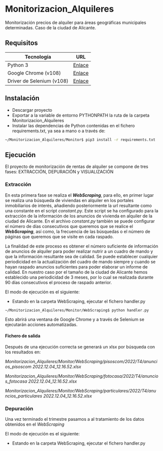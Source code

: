 # Monitorizacion_Alquileres
Monitorización precios de alquiler para áreas geográficas municipales determinadas. Caso de la ciudad de Alicante.

## Requisitos

| Tecnología | URL |
| ------ | ------ |
| Python 3 | [Enlace](https://www.python.org/downloads/) |
| Google Chrome (v108) | [Enlace](https://www.google.com/intl/es_es/chrome/) |
| Driver de Selenium (v108)| [Enlace](https://chromedriver.chromium.org/downloads/) |

## Instalación
- Descargar proyecto
- Exportar a la variable de entorno PYTHONPATH la ruta de la carpeta Monitorizacion_Alquileres
- Instalar las dependencias de Python contenidas en el fichero requirements.txt, ya sea a mano o a través de:

```sh
~/Monitorizacion_Alquileres/Monitor$ pip3 install -r requirements.txt
```
## Ejecución
El proyecto de monitorización de rentas de alquiler se compone de tres fases: EXTRACCIÓN, DEPURACIÓN y VISUALIZACIÓN

### Extracción
En esta primera fase se realiza el ***WebScraping***, para ello, en primer lugar se realiza una búsqueda de viviendas en alquiler en los portales inmobiliarios de interés, añadiendo posteriormente la url resultante como una constante en el script *constant.py*. Este script se ha configurado para la extracción de la información de los anuncios de vivienda en alquiler de la ciudad de Alicante. En el archivo *constant.py* también se puede configurar el número de días consecutivos que queremos que se realice el ***WebScraping***, así como, la frecuencia de las búsquedas o el número de páginas que queremos que se visite en cada raspado. 

La finalidad de este proceso es obtener el número suficiente de información de anuncios de alquiler para poder realizar nutrir a un cuadro de mando y que la información resultante sea de calidad. Se puede establecer cualquier periodicidad en la actualización del cuadro de mando siempre y cuando se hayan raspado anuncios suficientes para poder elaborar un informe de calidad. En nuestro caso por el tamaño de la ciudad de Alicante hemos establecido una periodicidad de 3 meses, por lo cual se realizada durante 90 días consecutivos el proceso de raspado anterior. 

El modo de ejecución es el siguiente:
- Estando en la carpeta WebScraping, ejecutar el fichero handler.py
```sh
~/Monitorizacion_Alquileres/Monitor/WebScraping$ python handler.py
```
Esto abrirá una ventana de Google Chrome y a través de Selenium se ejecutarán acciones automatizadas.

#### Fichero de salida
Después de una ejecución correcta se generará un xlsx por búsqueda con los resultados en:

*Monitorizacion_Alquileres/Monitor/WebScraping/pisoscom/2022/T4/anuncios_pisoscom 2022.12.04_12.16.52.xlsx*

*Monitorizacion_Alquileres/Monitor/WebScraping/fotocasa/2022/T4/anuncios_fotocasa 2022.12.04_12.16.52.xlsx*

*Monitorizacion_Alquileres/Monitor/WebScraping/particulares/2022/T4/anuncios_particulares 2022.12.04_12.16.52.xlsx*

### Depuración
Una vez terminado el trimestre pasamos a al tratamiento de los datos obtenidos en el *WebScraping*

El modo de ejecución es el siguiente:
- Estando en la carpeta WebScraping, ejecutar el fichero handler.py









